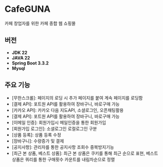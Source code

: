 # CafeGUNA 

카페 창업자를 위한 카페 종합 웹 쇼핑몰

## 버전
- **JDK 22**
- **JAVA 22**
- **Spring Boot 3.3.2**
- **Mysql**

## 주요 기능

- [무한스크롤]: 페이지의 로딩 시 추가 페이지를 붙여 계속 페이지를 로딩함
- [결제 API]: 포트원 API를 활용하여 장바구니, 바로구매 가능
- [카카오 API]: 카카오 다음 지도API, 소셜로그인, 오픈채팅활용
- [결제 API]: 포트원 API를 활용하여 장바구니, 바로구매 가능
- [이메일 인증]: 회원가입시 메일인증을 통한 회원가입
- [회원가입 로그인]: 소셜로그인 로컬로그인 구분
- [상품 등록]: 상품 등록 수정 
- [장바구니]: 수량증가 및 결제
- [공지사항]: 관리자를 통한 공지사항 조회수 중복방지기능
- [최근 본 상품, 베스트 상품]: 최근 본 상품은 쿠키를 통해 최근 순으로 표현, 베스트상품은 쿼리를 통한 구매횟수 카운트를 내림차순으로 정렬



